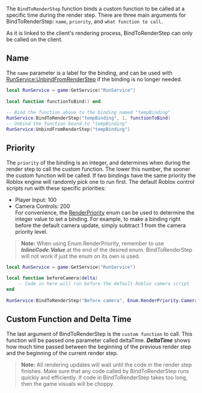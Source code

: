 The `BindToRenderStep` function binds a custom function to be called at a specific time during the render step. There are three main arguments for BindToRenderStep: `name`, `priority`, and `what function to call`.

As it is linked to the client's rendering process, BindToRenderStep can only be called on the client.

Name
----

The `name` parameter is a label for the binding, and can be used with [RunService:UnbindFromRenderStep](https://developer.roblox.com/en-us/api-reference/function/RunService/UnbindFromRenderStep) if the binding is no longer needed.

```Lua
local RunService = game:GetService("RunService")
    
local function functionToBind() end
    
-- Bind the function above to the binding named "tempBinding"
RunService:BindToRenderStep("tempBinding", 1, functionToBind)
-- Unbind the function bound to "tempBinding"
RunService:UnbindFromRenderStep("tempBinding")
``` 

Priority
--------

The `priority` of the binding is an integer, and determines when during the render step to call the custom function. The lower this number, the sooner the custom function will be called. If two bindings have the same priority the Roblox engine will randomly pick one to run first. The default Roblox control scripts run with these specific priorities:

*   Player Input: 100
*   Camera Controls: 200  
    For convenience, the [RenderPriority](https://developer.roblox.com/en-us/api-reference/enum/RenderPriority) enum can be used to determine the integer value to set a binding. For example, to make a binding right before the default camera update, simply subtract 1 from the camera priority level.

> **Note:** When using Enum.RenderPriority, remember to use _**InlineCode.Value**_ at the end of the desired enum. BindToRenderStep will not work if just the enum on its own is used.

```Lua
local RunService = game:GetService("RunService")
    
local function beforeCamera(delta)
	-- Code in here will run before the default Roblox camera script
end
    
RunService:BindToRenderStep("Before camera", Enum.RenderPriority.Camera.Value - 1, beforeCamera)
``` 

Custom Function and Delta Time
------------------------------

The last argument of BindToRenderStep is the `custom function` to call. This function will be passed one parameter called deltaTime. _**DeltaTime**_ shows how much time passed between the beginning of the previous render step and the beginning of the current render step.

> **Note:** All rendering updates will wait until the code in the render step finishes. Make sure that any code called by BindToRenderStep runs quickly and efficiently. If code in BindToRenderStep takes too long, then the game visuals will be choppy.